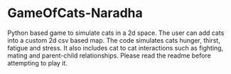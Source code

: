 # GameOfCats-Naradha
Python based game to simulate cats in a 2d space. The user can add cats into a custom 2d csv based map. The code simulates cats hunger, thirst, fatigue and stress. It also includes cat to cat interactions such as fighting, mating and parent-child relationships. Please read the readme before attempting to play it.
